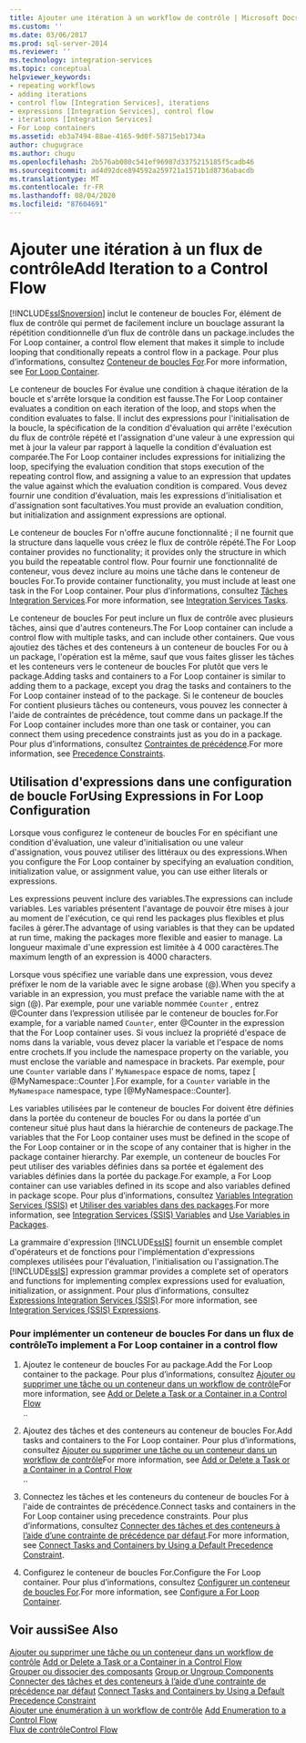 ```yaml
---
title: Ajouter une itération à un workflow de contrôle | Microsoft Docs
ms.custom: ''
ms.date: 03/06/2017
ms.prod: sql-server-2014
ms.reviewer: ''
ms.technology: integration-services
ms.topic: conceptual
helpviewer_keywords:
- repeating workflows
- adding iterations
- control flow [Integration Services], iterations
- expressions [Integration Services], control flow
- iterations [Integration Services]
- For Loop containers
ms.assetid: eb3a7494-88ae-4165-9d0f-58715eb1734a
author: chugugrace
ms.author: chugu
ms.openlocfilehash: 2b576ab080c541ef96987d3375215185f5cadb46
ms.sourcegitcommit: ad4d92dce894592a259721a1571b1d8736abacdb
ms.translationtype: MT
ms.contentlocale: fr-FR
ms.lasthandoff: 08/04/2020
ms.locfileid: "87604691"
---
```

# <a name="add-iteration-to-a-control-flow"></a><span data-ttu-id="bd7a9-102">Ajouter une itération à un flux de contrôle</span><span class="sxs-lookup"><span data-stu-id="bd7a9-102">Add Iteration to a Control Flow</span></span>
  [!INCLUDE[ssISnoversion](../includes/ssisnoversion-md.md)] <span data-ttu-id="bd7a9-103">inclut le conteneur de boucles For, élément de flux de contrôle qui permet de facilement inclure un bouclage assurant la répétition conditionnelle d’un flux de contrôle dans un package.</span><span class="sxs-lookup"><span data-stu-id="bd7a9-103">includes the For Loop container, a control flow element that makes it simple to include looping that conditionally repeats a control flow in a package.</span></span> <span data-ttu-id="bd7a9-104">Pour plus d’informations, consultez [Conteneur de boucles For](control-flow/for-loop-container.md).</span><span class="sxs-lookup"><span data-stu-id="bd7a9-104">For more information, see [For Loop Container](control-flow/for-loop-container.md).</span></span>  
  
 <span data-ttu-id="bd7a9-105">Le conteneur de boucles For évalue une condition à chaque itération de la boucle et s'arrête lorsque la condition est fausse.</span><span class="sxs-lookup"><span data-stu-id="bd7a9-105">The For Loop container evaluates a condition on each iteration of the loop, and stops when the condition evaluates to false.</span></span> <span data-ttu-id="bd7a9-106">Il inclut des expressions pour l'initialisation de la boucle, la spécification de la condition d'évaluation qui arrête l'exécution du flux de contrôle répété et l'assignation d'une valeur à une expression qui met à jour la valeur par rapport à laquelle la condition d'évaluation est comparée.</span><span class="sxs-lookup"><span data-stu-id="bd7a9-106">The For Loop container includes expressions for initializing the loop, specifying the evaluation condition that stops execution of the repeating control flow, and assigning a value to an expression that updates the value against which the evaluation condition is compared.</span></span> <span data-ttu-id="bd7a9-107">Vous devez fournir une condition d'évaluation, mais les expressions d'initialisation et d'assignation sont facultatives.</span><span class="sxs-lookup"><span data-stu-id="bd7a9-107">You must provide an evaluation condition, but initialization and assignment expressions are optional.</span></span>  
  
 <span data-ttu-id="bd7a9-108">Le conteneur de boucles For n'offre aucune fonctionnalité ; il ne fournit que la structure dans laquelle vous créez le flux de contrôle répété.</span><span class="sxs-lookup"><span data-stu-id="bd7a9-108">The For Loop container provides no functionality; it provides only the structure in which you build the repeatable control flow.</span></span> <span data-ttu-id="bd7a9-109">Pour fournir une fonctionnalité de conteneur, vous devez inclure au moins une tâche dans le conteneur de boucles For.</span><span class="sxs-lookup"><span data-stu-id="bd7a9-109">To provide container functionality, you must include at least one task in the For Loop container.</span></span> <span data-ttu-id="bd7a9-110">Pour plus d’informations, consultez [Tâches Integration Services](control-flow/integration-services-tasks.md).</span><span class="sxs-lookup"><span data-stu-id="bd7a9-110">For more information, see [Integration Services Tasks](control-flow/integration-services-tasks.md).</span></span>  
  
 <span data-ttu-id="bd7a9-111">Le conteneur de boucles For peut inclure un flux de contrôle avec plusieurs tâches, ainsi que d'autres conteneurs.</span><span class="sxs-lookup"><span data-stu-id="bd7a9-111">The For Loop container can include a control flow with multiple tasks, and can include other containers.</span></span> <span data-ttu-id="bd7a9-112">Que vous ajoutiez des tâches et des conteneurs à un conteneur de boucles For ou à un package, l'opération est la même, sauf que vous faites glisser les tâches et les conteneurs vers le conteneur de boucles For plutôt que vers le package.</span><span class="sxs-lookup"><span data-stu-id="bd7a9-112">Adding tasks and containers to a For Loop container is similar to adding them to a package, except you drag the tasks and containers to the For Loop container instead of to the package.</span></span> <span data-ttu-id="bd7a9-113">Si le conteneur de boucles For contient plusieurs tâches ou conteneurs, vous pouvez les connecter à l'aide de contraintes de précédence, tout comme dans un package.</span><span class="sxs-lookup"><span data-stu-id="bd7a9-113">If the For Loop container includes more than one task or container, you can connect them using precedence constraints just as you do in a package.</span></span> <span data-ttu-id="bd7a9-114">Pour plus d’informations, consultez [Contraintes de précédence](control-flow/precedence-constraints.md).</span><span class="sxs-lookup"><span data-stu-id="bd7a9-114">For more information, see [Precedence Constraints](control-flow/precedence-constraints.md).</span></span>  
  
## <a name="using-expressions-in-for-loop-configuration"></a><span data-ttu-id="bd7a9-115">Utilisation d'expressions dans une configuration de boucle For</span><span class="sxs-lookup"><span data-stu-id="bd7a9-115">Using Expressions in For Loop Configuration</span></span>  
 <span data-ttu-id="bd7a9-116">Lorsque vous configurez le conteneur de boucles For en spécifiant une condition d'évaluation, une valeur d'initialisation ou une valeur d'assignation, vous pouvez utiliser des littéraux ou des expressions.</span><span class="sxs-lookup"><span data-stu-id="bd7a9-116">When you configure the For Loop container by specifying an evaluation condition, initialization value, or assignment value, you can use either literals or expressions.</span></span>  
  
 <span data-ttu-id="bd7a9-117">Les expressions peuvent inclure des variables.</span><span class="sxs-lookup"><span data-stu-id="bd7a9-117">The expressions can include variables.</span></span> <span data-ttu-id="bd7a9-118">Les variables présentent l'avantage de pouvoir être mises à jour au moment de l'exécution, ce qui rend les packages plus flexibles et plus faciles à gérer.</span><span class="sxs-lookup"><span data-stu-id="bd7a9-118">The advantage of using variables is that they can be updated at run time, making the packages more flexible and easier to manage.</span></span> <span data-ttu-id="bd7a9-119">La longueur maximale d'une expression est limitée à 4 000 caractères.</span><span class="sxs-lookup"><span data-stu-id="bd7a9-119">The maximum length of an expression is 4000 characters.</span></span>  
  
 <span data-ttu-id="bd7a9-120">Lorsque vous spécifiez une variable dans une expression, vous devez préfixer le nom de la variable avec le signe arobase (@).</span><span class="sxs-lookup"><span data-stu-id="bd7a9-120">When you specify a variable in an expression, you must preface the variable name with the at sign (@).</span></span> <span data-ttu-id="bd7a9-121">Par exemple, pour une variable nommée `Counter` , entrez @Counter dans l’expression utilisée par le conteneur de boucles for.</span><span class="sxs-lookup"><span data-stu-id="bd7a9-121">For example, for a variable named `Counter`, enter @Counter in the expression that the For Loop container uses.</span></span> <span data-ttu-id="bd7a9-122">Si vous incluez la propriété d'espace de noms dans la variable, vous devez placer la variable et l'espace de noms entre crochets.</span><span class="sxs-lookup"><span data-stu-id="bd7a9-122">If you include the namespace property on the variable, you must enclose the variable and namespace in brackets.</span></span> <span data-ttu-id="bd7a9-123">Par exemple, pour une `Counter` variable dans l' `MyNamespace` espace de noms, tapez [ @MyNamespace::Counter ].</span><span class="sxs-lookup"><span data-stu-id="bd7a9-123">For example, for a `Counter` variable in the `MyNamespace` namespace, type [@MyNamespace::Counter].</span></span>  
  
 <span data-ttu-id="bd7a9-124">Les variables utilisées par le conteneur de boucles For doivent être définies dans la portée du conteneur de boucles For ou dans la portée d'un conteneur situé plus haut dans la hiérarchie de conteneurs de package.</span><span class="sxs-lookup"><span data-stu-id="bd7a9-124">The variables that the For Loop container uses must be defined in the scope of the For Loop container or in the scope of any container that is higher in the package container hierarchy.</span></span> <span data-ttu-id="bd7a9-125">Par exemple, un conteneur de boucles For peut utiliser des variables définies dans sa portée et également des variables définies dans la portée du package.</span><span class="sxs-lookup"><span data-stu-id="bd7a9-125">For example, a For Loop container can use variables defined in its scope and also variables defined in package scope.</span></span> <span data-ttu-id="bd7a9-126">Pour plus d’informations, consultez [Variables Integration Services &#40;SSIS&#41;](integration-services-ssis-variables.md) et [Utiliser des variables dans des packages](../../2014/integration-services/use-variables-in-packages.md).</span><span class="sxs-lookup"><span data-stu-id="bd7a9-126">For more information, see [Integration Services &#40;SSIS&#41; Variables](integration-services-ssis-variables.md) and [Use Variables in Packages](../../2014/integration-services/use-variables-in-packages.md).</span></span>  
  
 <span data-ttu-id="bd7a9-127">La grammaire d'expression [!INCLUDE[ssIS](../includes/ssis-md.md)] fournit un ensemble complet d'opérateurs et de fonctions pour l'implémentation d'expressions complexes utilisées pour l'évaluation, l'initialisation ou l'assignation.</span><span class="sxs-lookup"><span data-stu-id="bd7a9-127">The [!INCLUDE[ssIS](../includes/ssis-md.md)] expression grammar provides a complete set of operators and functions for implementing complex expressions used for evaluation, initialization, or assignment.</span></span> <span data-ttu-id="bd7a9-128">Pour plus d’informations, consultez [Expressions Integration Services &#40;SSIS&#41;](expressions/integration-services-ssis-expressions.md).</span><span class="sxs-lookup"><span data-stu-id="bd7a9-128">For more information, see [Integration Services &#40;SSIS&#41; Expressions](expressions/integration-services-ssis-expressions.md).</span></span>  
  
### <a name="to-implement-a-for-loop-container-in-a-control-flow"></a><span data-ttu-id="bd7a9-129">Pour implémenter un conteneur de boucles For dans un flux de contrôle</span><span class="sxs-lookup"><span data-stu-id="bd7a9-129">To implement a For Loop container in a control flow</span></span>  
  
1.  <span data-ttu-id="bd7a9-130">Ajoutez le conteneur de boucles For au package.</span><span class="sxs-lookup"><span data-stu-id="bd7a9-130">Add the For Loop container to the package.</span></span> <span data-ttu-id="bd7a9-131">Pour plus d’informations, consultez [Ajouter ou supprimer une tâche ou un conteneur dans un workflow de contrôle](control-flow/add-or-delete-a-task-or-a-container-in-a-control-flow.md)</span><span class="sxs-lookup"><span data-stu-id="bd7a9-131">For more information, see [Add or Delete a Task or a Container in a Control Flow](control-flow/add-or-delete-a-task-or-a-container-in-a-control-flow.md)</span></span>  
  <span data-ttu-id="bd7a9-132">.</span><span class="sxs-lookup"><span data-stu-id="bd7a9-132">.</span></span>  
  
2.  <span data-ttu-id="bd7a9-133">Ajoutez des tâches et des conteneurs au conteneur de boucles For.</span><span class="sxs-lookup"><span data-stu-id="bd7a9-133">Add tasks and containers to the For Loop container.</span></span> <span data-ttu-id="bd7a9-134">Pour plus d’informations, consultez [Ajouter ou supprimer une tâche ou un conteneur dans un workflow de contrôle](control-flow/add-or-delete-a-task-or-a-container-in-a-control-flow.md)</span><span class="sxs-lookup"><span data-stu-id="bd7a9-134">For more information, see [Add or Delete a Task or a Container in a Control Flow](control-flow/add-or-delete-a-task-or-a-container-in-a-control-flow.md)</span></span>  
  <span data-ttu-id="bd7a9-135">.</span><span class="sxs-lookup"><span data-stu-id="bd7a9-135">.</span></span>  
  
3.  <span data-ttu-id="bd7a9-136">Connectez les tâches et les conteneurs du conteneur de boucles For à l'aide de contraintes de précédence.</span><span class="sxs-lookup"><span data-stu-id="bd7a9-136">Connect tasks and containers in the For Loop container using precedence constraints.</span></span> <span data-ttu-id="bd7a9-137">Pour plus d’informations, consultez [Connecter des tâches et des conteneurs à l’aide d’une contrainte de précédence par défaut](../../2014/integration-services/connect-tasks-and-containers-by-using-a-default-precedence-constraint.md).</span><span class="sxs-lookup"><span data-stu-id="bd7a9-137">For more information, see [Connect Tasks and Containers by Using a Default Precedence Constraint](../../2014/integration-services/connect-tasks-and-containers-by-using-a-default-precedence-constraint.md).</span></span>  
  
4.  <span data-ttu-id="bd7a9-138">Configurez le conteneur de boucles For.</span><span class="sxs-lookup"><span data-stu-id="bd7a9-138">Configure the For Loop container.</span></span> <span data-ttu-id="bd7a9-139">Pour plus d’informations, consultez [Configurer un conteneur de boucles For](../../2014/integration-services/configure-a-for-loop-container.md).</span><span class="sxs-lookup"><span data-stu-id="bd7a9-139">For more information, see [Configure a For Loop Container](../../2014/integration-services/configure-a-for-loop-container.md).</span></span>  
  
## <a name="see-also"></a><span data-ttu-id="bd7a9-140">Voir aussi</span><span class="sxs-lookup"><span data-stu-id="bd7a9-140">See Also</span></span>  
 <span data-ttu-id="bd7a9-141">[Ajouter ou supprimer une tâche ou un conteneur dans un workflow de contrôle](control-flow/add-or-delete-a-task-or-a-container-in-a-control-flow.md) </span><span class="sxs-lookup"><span data-stu-id="bd7a9-141">[Add or Delete a Task or a Container in a Control Flow](control-flow/add-or-delete-a-task-or-a-container-in-a-control-flow.md) </span></span>  
 <span data-ttu-id="bd7a9-142">[Grouper ou dissocier des composants](group-or-ungroup-components.md) </span><span class="sxs-lookup"><span data-stu-id="bd7a9-142">[Group or Ungroup Components](group-or-ungroup-components.md) </span></span>  
 <span data-ttu-id="bd7a9-143">[Connecter des tâches et des conteneurs à l’aide d’une contrainte de précédence par défaut](../../2014/integration-services/connect-tasks-and-containers-by-using-a-default-precedence-constraint.md) </span><span class="sxs-lookup"><span data-stu-id="bd7a9-143">[Connect Tasks and Containers by Using a Default Precedence Constraint](../../2014/integration-services/connect-tasks-and-containers-by-using-a-default-precedence-constraint.md) </span></span>  
 <span data-ttu-id="bd7a9-144">[Ajouter une énumération à un workflow de contrôle](../../2014/integration-services/add-enumeration-to-a-control-flow.md) </span><span class="sxs-lookup"><span data-stu-id="bd7a9-144">[Add Enumeration to a Control Flow](../../2014/integration-services/add-enumeration-to-a-control-flow.md) </span></span>  
 [<span data-ttu-id="bd7a9-145">Flux de contrôle</span><span class="sxs-lookup"><span data-stu-id="bd7a9-145">Control Flow</span></span>](control-flow/control-flow.md)  
  
  
